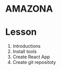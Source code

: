 # AMAZONA

# Lesson

1. Introductions
2. Install tools
3. Create React App
4. Create git repositoty
